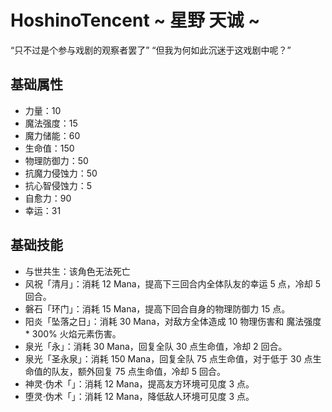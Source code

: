 # HoshinoTencent ~ 星野 天诚 ~

“只不过是个参与戏剧的观察者罢了”
“但我为何如此沉迷于这戏剧中呢？”

## 基础属性

* 力量：10
* 魔法强度：15
* 魔力储能：60
* 生命值：150
* 物理防御力：50
* 抗魔力侵蚀力：50
* 抗心智侵蚀力：5
* 自愈力：90
* 幸运：31

## 基础技能

* 与世共生：该角色无法死亡
* 风祝「清月」：消耗 12 Mana，提高下三回合内全体队友的幸运 5 点，冷却 5 回合。
* 磐石「环门」：消耗 15 Mana，提高下回合自身的物理防御力 15 点。
* 阳炎「坠落之日」：消耗 30 Mana，对敌方全体造成 10 物理伤害和 魔法强度 * 300% 火焰元素伤害。
* 泉光「永」：消耗 30 Mana，回复全队 30 点生命值，冷却 2 回合。
* 泉光「圣永泉」：消耗 150 Mana，回复全队 75 点生命值，对于低于 30 点生命值的队友，额外回复 75 点生命值，冷却 5 回合。
* 神灵·伪术「」：消耗 12 Mana，提高友方环境可见度 3 点。
* 堕灵·伪术「」：消耗 12 Mana，降低敌人环境可见度 3 点。